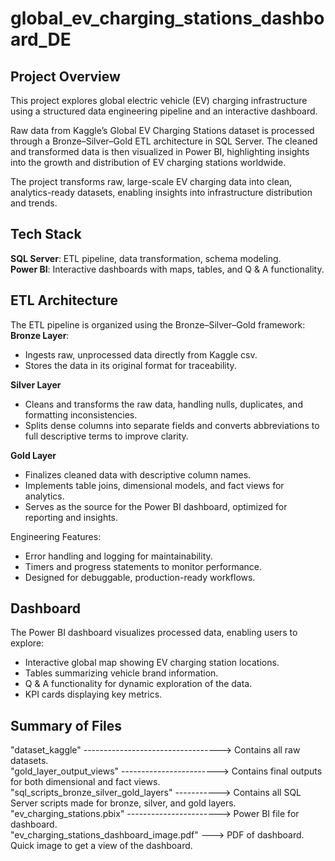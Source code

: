 # global_ev_charging_stations_dashboard_DE

## Project Overview
This project explores global electric vehicle (EV) charging infrastructure using a structured data engineering pipeline and an interactive dashboard.

Raw data from Kaggle’s Global EV Charging Stations dataset is processed through a Bronze–Silver–Gold ETL architecture in SQL Server. The cleaned and transformed data is then visualized in Power BI, highlighting insights into the growth and distribution of EV charging stations worldwide.

The project transforms raw, large-scale EV charging data into clean, analytics-ready datasets, enabling insights into infrastructure distribution and trends.

## Tech Stack
**SQL Server**: ETL pipeline, data transformation, schema modeling.\
**Power BI**: Interactive dashboards with maps, tables, and Q & A functionality.

## ETL Architecture
The ETL pipeline is organized using the Bronze–Silver–Gold framework:
**Bronze Layer**: 
- Ingests raw, unprocessed data directly from Kaggle csv. 
- Stores the data in its original format for traceability.

**Silver Layer**
- Cleans and transforms the raw data, handling nulls, duplicates, and formatting inconsistencies.
- Splits dense columns into separate fields and converts abbreviations to full descriptive terms to improve clarity.

**Gold Layer**
- Finalizes cleaned data with descriptive column names.
- Implements table joins, dimensional models, and fact views for analytics.
- Serves as the source for the Power BI dashboard, optimized for reporting and insights.

Engineering Features:
- Error handling and logging for maintainability.
- Timers and progress statements to monitor performance.
- Designed for debuggable, production-ready workflows.

## Dashboard
The Power BI dashboard visualizes processed data, enabling users to explore:
- Interactive global map showing EV charging station locations.
- Tables summarizing vehicle brand information.
- Q & A functionality for dynamic exploration of the data.
- KPI cards displaying key metrics.

## Summary of Files
"dataset_kaggle" ----------------------------------> Contains all raw datasets.\
"gold_layer_output_views" ------------------------> Contains final outputs for both dimensional and fact views.\
"sql_scripts_bronze_silver_gold_layers" -----------> Contains all SQL Server scripts made for bronze, silver, and gold layers.\
"ev_charging_stations.pbix" -----------------------> Power BI file for dashboard.\
"ev_charging_stations_dashboard_image.pdf" ---> PDF of dashboard. Quick image to get a view of the dashboard.
